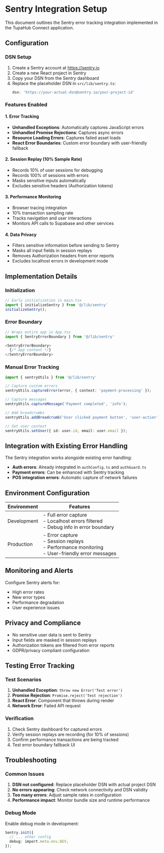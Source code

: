 # Sentry Integration Setup

This document outlines the Sentry error tracking integration implemented in the TupaHub Connect application.

## Configuration

### DSN Setup
1. Create a Sentry account at https://sentry.io
2. Create a new React project in Sentry
3. Copy your DSN from the Sentry dashboard
4. Replace the placeholder DSN in `src/lib/sentry.ts`:
   ```typescript
   dsn: 'https://your-actual-dsn@sentry.io/your-project-id'
   ```

### Features Enabled

#### 1. Error Tracking
- **Unhandled Exceptions**: Automatically captures JavaScript errors
- **Unhandled Promise Rejections**: Captures async errors
- **Resource Loading Errors**: Captures failed asset loads
- **React Error Boundaries**: Custom error boundary with user-friendly fallback

#### 2. Session Replay (10% Sample Rate)
- Records 10% of user sessions for debugging
- Records 100% of sessions with errors
- Masks sensitive inputs automatically
- Excludes sensitive headers (Authorization tokens)

#### 3. Performance Monitoring
- Browser tracing integration
- 10% transaction sampling rate
- Tracks navigation and user interactions
- Monitors API calls to Supabase and other services

#### 4. Data Privacy
- Filters sensitive information before sending to Sentry
- Masks all input fields in session replays
- Removes Authorization headers from error reports
- Excludes localhost errors in development mode

## Implementation Details

### Initialization
```typescript
// Early initialization in main.tsx
import { initializeSentry } from '@/lib/sentry'
initializeSentry();
```

### Error Boundary
```typescript
// Wraps entire app in App.tsx
import { SentryErrorBoundary } from '@/lib/sentry'

<SentryErrorBoundary>
  {/* App content */}
</SentryErrorBoundary>
```

### Manual Error Tracking
```typescript
import { sentryUtils } from '@/lib/sentry'

// Capture custom errors
sentryUtils.captureError(error, { context: 'payment-processing' });

// Capture messages
sentryUtils.captureMessage('Payment completed', 'info');

// Add breadcrumbs
sentryUtils.addBreadcrumb('User clicked payment button', 'user-action');

// Set user context
sentryUtils.setUser({ id: user.id, email: user.email });
```

## Integration with Existing Error Handling

The Sentry integration works alongside existing error handling:
- **Auth errors**: Already integrated in `authConfig.ts` and `authGuard.ts`
- **Payment errors**: Can be enhanced with Sentry tracking
- **POS integration errors**: Automatic capture of network failures

## Environment Configuration

| Environment | Features |
|-------------|----------|
| Development | - Full error capture<br>- Localhost errors filtered<br>- Debug info in error boundary |
| Production | - Error capture<br>- Session replays<br>- Performance monitoring<br>- User-friendly error messages |

## Monitoring and Alerts

Configure Sentry alerts for:
- High error rates
- New error types
- Performance degradation
- User experience issues

## Privacy and Compliance

- No sensitive user data is sent to Sentry
- Input fields are masked in session replays
- Authorization tokens are filtered from error reports
- GDPR/privacy compliant configuration

## Testing Error Tracking

### Test Scenarios
1. **Unhandled Exception**: `throw new Error('Test error')`
2. **Promise Rejection**: `Promise.reject('Test rejection')`
3. **React Error**: Component that throws during render
4. **Network Error**: Failed API request

### Verification
1. Check Sentry dashboard for captured errors
2. Verify session replays are recording (for 10% of sessions)
3. Confirm performance transactions are being tracked
4. Test error boundary fallback UI

## Troubleshooting

### Common Issues
1. **DSN not configured**: Replace placeholder DSN with actual project DSN
2. **No errors appearing**: Check network connectivity and DSN validity
3. **Too many errors**: Adjust sample rates in configuration
4. **Performance impact**: Monitor bundle size and runtime performance

### Debug Mode
Enable debug mode in development:
```typescript
Sentry.init({
  // ... other config
  debug: import.meta.env.DEV,
});
```
